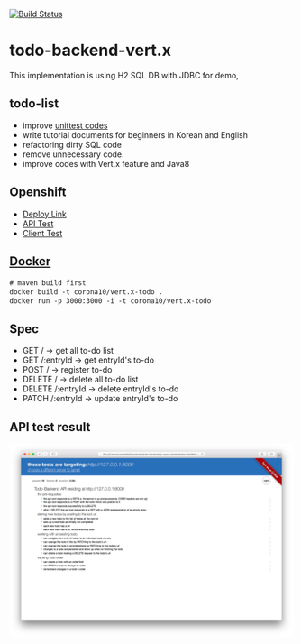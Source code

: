 [![Build Status](https://travis-ci.org/corona10/Vert.x_ToDo.svg?branch=master)](https://travis-ci.org/corona10/Vert.x_ToDo)

# todo-backend-vert.x
  This implementation is using H2 SQL DB with JDBC for demo, 

## todo-list
* improve [unittest codes](https://github.com/corona10/Vert.x_ToDo/blob/JDBC/todo/src/test/java/todo/APITest.java)
* write tutorial documents for beginners in Korean and English
* refactoring dirty SQL code
* remove unnecessary code.
* improve codes with Vert.x feature and Java8

## Openshift
* [Deploy Link](http://tododemojdbc-corona10.rhcloud.com/)
* [API Test](http://www.todobackend.com/specs/index.html?http://tododemojdbc-corona10.rhcloud.com/)
* [Client Test](http://www.todobackend.com/client/index.html?http://tododemojdbc-corona10.rhcloud.com/)

## [Docker](https://hub.docker.com/r/corona10/vert.x_todo/)
```
# maven build first
docker build -t corona10/vert.x-todo .
docker run -p 3000:3000 -i -t corona10/vert.x-todo

```
## Spec
* GET / -> get all to-do list
* GET /:entryId -> get entryId's to-do
* POST / -> register to-do
* DELETE / -> delete all to-do list
* DELETE /:entryId -> delete entryId's to-do
* PATCH /:entryId -> update entryId's to-do

## API test result
![Alt text](/docs/img/api-test.png "api-test")
